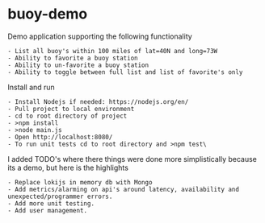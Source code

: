 # buoy-demo

Demo application supporting the following functionality
    
    - List all buoy's within 100 miles of lat=40N and long=73W
    - Ability to favorite a buoy station
    - Ability to un-favorite a buoy station
    - Ability to toggle between full list and list of favorite's only
    
Install and run

    - Install Nodejs if needed: https://nodejs.org/en/
    - Pull project to local environment
    - cd to root directory of project
    - >npm install
    - >node main.js
    - Open http://localhost:8080/
    - To run unit tests cd to root directory and >npm test\

I added TODO's where there things were done more simplistically because its a demo, but here is the highlights

    - Replace lokijs in memory db with Mongo
    - Add metrics/alarming on api's around latency, availability and unexpected/programmer errors.
    - Add more unit testing.
    - Add user management.
